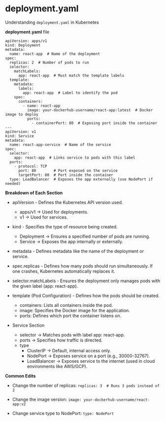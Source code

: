 # deployment.yaml
Understanding ```deployment.yaml``` in Kubernetes 

**deployment.yaml** file
```
apiVersion: apps/v1
kind: Deployment
metadata:
  name: react-app  # Name of the deployment
spec:
  replicas: 2  # Number of pods to run
  selector:
    matchLabels:
      app: react-app  # Must match the template labels
  template:
    metadata:
      labels:
        app: react-app  # Label to identify the pod
    spec:
      containers:
        - name: react-app
          image: your-dockerhub-username/react-app:latest  # Docker image to deploy
          ports:
            - containerPort: 80  # Exposing port inside the container
---
apiVersion: v1
kind: Service
metadata:
  name: react-app-service  # Name of the service
spec:
  selector:
    app: react-app  # Links service to pods with this label
  ports:
    - protocol: TCP
      port: 80        # Port exposed on the service
      targetPort: 80  # Port inside the container
  type: LoadBalancer  # Exposes the app externally (use NodePort if needed)
```

**Breakdown of Each Section**
- apiVersion - Defines the Kubernetes API version used.
  - apps/v1 → Used for deployments.
  - v1 → Used for services.

- kind - Specifies the type of resource being created.
  - Deployment → Ensures a specified number of pods are running.
  - Service → Exposes the app internally or externally.

- metadata - Defines metadata like the name of the deployment or service.

- spec.replicas - Defines how many pods should run simultaneously. If one crashes, Kubernetes automatically replaces it.

- selector.matchLabels - Ensures the deployment only manages pods with the given label (app: react-app).

- template (Pod Configuration) - Defines how the pods should be created.
  - containers: Lists all containers inside the pod.
  - image: Specifies the Docker image for the application.
  - ports: Defines which port the container listens on.

- Service Section
  - selector → Matches pods with label app: react-app.
  - ports → Specifies how traffic is directed.
  - type
    - ClusterIP → Default, internal access only.
    - NodePort → Exposes service on a port (e.g., 30000-32767).
    - LoadBalancer → Exposes service to the internet (used in cloud environments like AWS/GCP).


**Common Edits**

- Change the number of replicas:
```replicas: 3  # Runs 3 pods instead of 2```

- Change the image version: ```image: your-dockerhub-username/react-app:v2```

- Change service type to NodePort: ```type: NodePort```